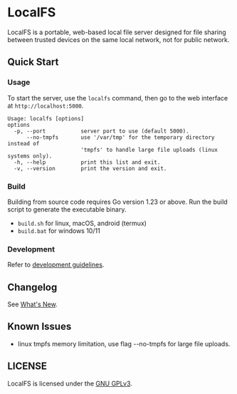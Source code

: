 # LocalFS

LocalFS is a portable, web-based local file server designed for file sharing between trusted devices on the same local network, not for public network.

## Quick Start

### Usage

To start the server, use the `localfs` command, then go to the web interface at `http://localhost:5000`.
```
Usage: localfs [options]
options
  -p, --port           server port to use (default 5000).
      --no-tmpfs       use '/var/tmp' for the temporary directory instead of
                       'tmpfs' to handle large file uploads (linux systems only).
  -h, --help           print this list and exit.
  -v, --version        print the version and exit.
```

### Build

Building from source code requires Go version 1.23 or above. Run the build script to generate the executable binary.

- `build.sh` for linux, macOS, android (termux)
- `build.bat` for windows 10/11 

### Development
Refer to [development guidelines](./DEVELOPMENT.md).

## Changelog
See [What's New](./CHANGELOG.md).

## Known Issues
- linux tmpfs memory limitation, use flag --no-tmpfs for large file uploads.


## LICENSE
LocalFS is licensed under the [GNU GPLv3](./LICENSE).
